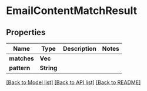 # EmailContentMatchResult

## Properties

Name | Type | Description | Notes
------------ | ------------- | ------------- | -------------
**matches** | **Vec<String>** |  | 
**pattern** | **String** |  | 

[[Back to Model list]](../README#documentation-for-models) [[Back to API list]](../README#documentation-for-api-endpoints) [[Back to README]](../README)


